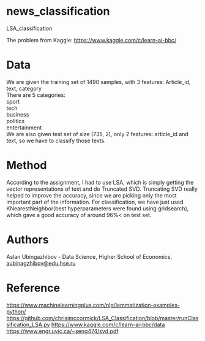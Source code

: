 # news_classification
LSA_classification

The problem from Kaggle: https://www.kaggle.com/c/learn-ai-bbc/ <br>
# Data 
We are given the training set of 1490 samples, with 3 features: Article_id, text, category <br>
There are 5 categories: <br>
sport <br>
tech <br>
business <br>
politics <br>
entertainment <br>
We are also given test set of size (735, 2), only 2 features: article_id and text, so we have to classify those texts. <br>

# Method
According to the assignment, I had to use LSA, which is simply getting the vector representations of text and do Truncated SVD. Truncating SVD really helped to improve the accuracy, since we are picking only the most important part of the information. For classification, we have just used KNearestNeighbor(best hyperparameters were found using gridsearch), which gave a good accuracy of around 96%< on test set.


# Authors
Aslan Ubingazhibov - Data Science, Higher School of Economics, aubinagzhibov@edu.hse.ru <br/>
# Reference
https://www.machinelearningplus.com/nlp/lemmatization-examples-python/
https://github.com/chrisjmccormick/LSA_Classification/blob/master/runClassification_LSA.py
https://www.kaggle.com/c/learn-ai-bbc/data
https://www.engr.uvic.ca/~seng474/svd.pdf
